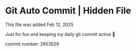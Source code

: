 # Git Auto Commit | Hidden File

This file was added Feb 12, 2025

Just for fun and keeping my daily git commit active 🤪

commit number: 2653529
